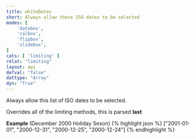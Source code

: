 ```yaml
---
title: whiteDates
short: Always allow these ISO dates to be selected
modes: [
	'datebox',
	'calbox',
	'flipbox',
	'slidebox',
]
cats: [ 'limiting' ]
relat: "limiting"
layout: api
defval: "false"
dattype: "Array"
dyn: "True"
---
```


Always allow this list of ISO dates to be selected. 

Overrides all of the limiting methods, this is parsed **last**

**Example** (December 2000 Holiday Seson)
{% highlight json %}
["2001-01-01", "2000-12-31", "2000-12-25", "2000-12-24"]
{% endhighlight %}
